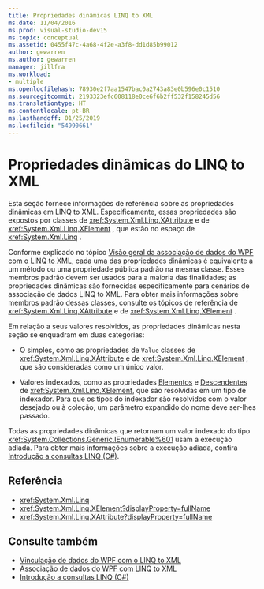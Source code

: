 ```yaml
---
title: Propriedades dinâmicas LINQ to XML
ms.date: 11/04/2016
ms.prod: visual-studio-dev15
ms.topic: conceptual
ms.assetid: 0455f47c-4a68-4f2e-a3f8-dd1d85b99012
author: gewarren
ms.author: gewarren
manager: jillfra
ms.workload:
- multiple
ms.openlocfilehash: 78930e2f7aa1547bac0a2743a83e0b596e0c1510
ms.sourcegitcommit: 2193323efc608118e0ce6f6b2ff532f158245d56
ms.translationtype: HT
ms.contentlocale: pt-BR
ms.lasthandoff: 01/25/2019
ms.locfileid: "54990661"
---
```

# <a name="linq-to-xml-dynamic-properties"></a>Propriedades dinâmicas do LINQ to XML

Esta seção fornece informações de referência sobre as propriedades dinâmicas em LINQ to XML. Especificamente, essas propriedades são expostos por classes de <xref:System.Xml.Linq.XAttribute> e de <xref:System.Xml.Linq.XElement> , que estão no espaço de <xref:System.Xml.Linq> .

Conforme explicado no tópico [Visão geral da associação de dados do WPF com o LINQ to XML](../designers/wpf-data-binding-with-linq-to-xml-overview.md), cada uma das propriedades dinâmicas é equivalente a um método ou uma propriedade pública padrão na mesma classe. Esses membros padrão devem ser usados para a maioria das finalidades; as propriedades dinâmicas são fornecidas especificamente para cenários de associação de dados LINQ to XML. Para obter mais informações sobre membros padrão dessas classes, consulte os tópicos de referência de <xref:System.Xml.Linq.XAttribute> e de <xref:System.Xml.Linq.XElement> .

Em relação a seus valores resolvidos, as propriedades dinâmicas nesta seção se enquadram em duas categorias:

- O simples, como as propriedades de `Value` classes de <xref:System.Xml.Linq.XAttribute> e de <xref:System.Xml.Linq.XElement> , que são consideradas como um único valor.

- Valores indexados, como as propriedades [Elementos](../designers/elements-xelement-dynamic-property.md) e [Descendentes](../designers/descendants-xelement-dynamic-property.md) de <xref:System.Xml.Linq.XElement>, que são resolvidas em um tipo de indexador. Para que os tipos do indexador são resolvidos com o valor desejado ou à coleção, um parâmetro expandido do nome deve ser-lhes passado.

Todas as propriedades dinâmicas que retornam um valor indexado do tipo <xref:System.Collections.Generic.IEnumerable%601> usam a execução adiada. Para obter mais informações sobre a execução adiada, confira [Introdução a consultas LINQ (C#)](/dotnet/csharp/programming-guide/concepts/linq/introduction-to-linq-queries).

## <a name="reference"></a>Referência

- <xref:System.Xml.Linq>
- <xref:System.Xml.Linq.XElement?displayProperty=fullName>
- <xref:System.Xml.Linq.XAttribute?displayProperty=fullName>

## <a name="see-also"></a>Consulte também

- [Vinculação de dados do WPF com o LINQ to XML](../designers/wpf-data-binding-with-linq-to-xml-overview.md)
- [Associação de dados do WPF com LINQ to XML](../designers/wpf-data-binding-with-linq-to-xml-overview.md)
- [Introdução a consultas LINQ (C#)](/dotnet/csharp/programming-guide/concepts/linq/introduction-to-linq-queries)
